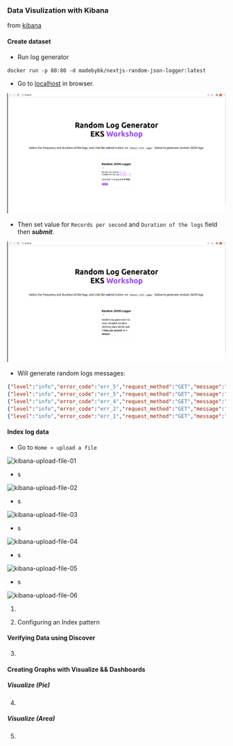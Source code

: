 ### Data Visulization with Kibana

from [kibana](https://catalog.workshops.aws/eks-logging/en-US/opensearch/3-kibana)

#### Create dataset

- Run log generator 

```
docker run -p 80:80 -d madebybk/nextjs-random-json-logger:latest
```
- Go to [localhost](http://localhost:80) in browser.

![Random Log GeneratorEKS Workshop 02](images/random-log-genera-to-EKS-workshop-01.png)

- Then set value for `Records per second` and `Duration of the logs` field then ***submit***.

![Random Log GeneratorEKS Workshop 02](images/random-log-genera-to-EKS-workshop-02.png)

- Will generate random logs messages: 

```json
{"level":"info","error_code":"err_5","request_method":"GET","message":"This is a sample log message no. 56","request_uri":"/api/logger","timestamp":"2023-05-10T16:34:53.187Z[UTC]","status":"OK","server_protocol":"HTTP/1.1"}
{"level":"info","error_code":"err_5","request_method":"GET","message":"This is a sample log message no. 57","request_uri":"/api/logger","timestamp":"2023-05-10T16:34:54.187Z[UTC]","status":"OK","server_protocol":"HTTP/1.1"}
{"level":"info","error_code":"err_4","request_method":"GET","message":"This is a sample log message no. 58","request_uri":"/api/logger","timestamp":"2023-05-10T16:34:55.188Z[UTC]","status":"WARN","server_protocol":"HTTP/1.1"}
{"level":"info","error_code":"err_2","request_method":"GET","message":"This is a sample log message no. 59","request_uri":"/api/logger","timestamp":"2023-05-10T16:34:56.187Z[UTC]","status":"WARN","server_protocol":"HTTP/1.1"}
{"level":"info","error_code":"err_1","request_method":"GET","message":"This is a sample log message no. 60","request_uri":"/api/logger","timestamp":"2023-05-10T16:34:57.187Z[UTC]","status":"OK","server_protocol":"HTTP/1.1"}
```

#### Index log data

- Go to `Home > upload a file`

![kibana-upload-file-01](/imageskibana-upload-file-01.png)

- s

![kibana-upload-file-02](/imageskibana-upload-file-02.png)

- s

![kibana-upload-file-03](/imageskibana-upload-file-03.png)

- s

![kibana-upload-file-04](/imageskibana-upload-file-04.png)

- s

![kibana-upload-file-05](/imageskibana-upload-file-05.png)

- s

![kibana-upload-file-06](/imageskibana-upload-file-06.png)

1. 

2. Configuring an Index pattern


#### Verifying Data using Discover

3. 

#### Creating Graphs with Visualize && Dashboards

##### Visualize (Pie)

4. 

##### Visualize (Area)

5. 
